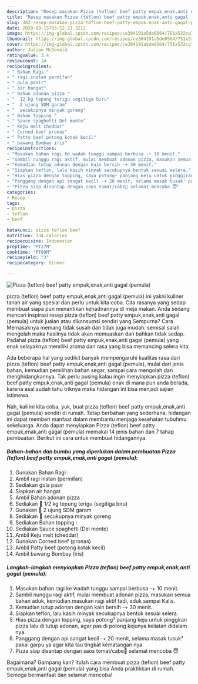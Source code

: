 ```yaml
---
description: "Resep masakan Pizza (teflon) beef patty empuk,enak,anti gagal (pemula) | Cara Membuat Pizza (teflon) beef patty empuk,enak,anti gagal (pemula) Yang Lezat Sekali"
title: "Resep masakan Pizza (teflon) beef patty empuk,enak,anti gagal (pemula) | Cara Membuat Pizza (teflon) beef patty empuk,enak,anti gagal (pemula) Yang Lezat Sekali"
slug: 382-resep-masakan-pizza-teflon-beef-patty-empuk-enak-anti-gagal-pemula-cara-membuat-pizza-teflon-beef-patty-empuk-enak-anti-gagal-pemula-yang-lezat-sekali
date: 2020-08-15T03:52:21.321Z
image: https://img-global.cpcdn.com/recipes/ce384191a5de0564/751x532cq70/pizza-teflon-beef-patty-empukenakanti-gagal-pemula-foto-resep-utama.jpg
thumbnail: https://img-global.cpcdn.com/recipes/ce384191a5de0564/751x532cq70/pizza-teflon-beef-patty-empukenakanti-gagal-pemula-foto-resep-utama.jpg
cover: https://img-global.cpcdn.com/recipes/ce384191a5de0564/751x532cq70/pizza-teflon-beef-patty-empukenakanti-gagal-pemula-foto-resep-utama.jpg
author: Julian McDonald
ratingvalue: 3.4
reviewcount: 14
recipeingredient:
- " Bahan Ragi "
- " ragi instan permifan"
- " gula pasir"
- " air hangat"
- " Bahan adonan pizza "
- "  12 kg tepung terigu segitiga biru"
- "  2 ujung SDM garam"
- "  secukupnya minyak goreng"
- " Bahan topping "
- " Sauce spaghetti Del monte"
- " Keju melt cheddar"
- " Corned beef pronas"
- " Patty beef potong kotak kecil"
- " bawang Bombay iris"
recipeinstructions:
- "Masukan bahan ragi ke wadah tunggu sampai berbusa -+ 10 menit."
- "Sambil nunggu ragi aktif, mulai membuat adonan pizza, masukan semua bahan aduk, kemudian masukan ragi aktif tadi, aduk sampai Kalis."
- "Kemudian tutup adonan dengan kain bersih -+ 30 menit."
- "Siapkan teflon, lalu kasih minyak secukupnya bentuk sesuai selera."
- "Hias pizza dengan topping, saya potong² panjang keju untuk pinggiran pizza lalu di tutup adonan, agar pas di potong kejunya keliatan didalam nya."
- "Panggang dengan api sangat kecil -+ 20 menit, selama masak tusuk² pakai garpu ya agar kita tau tingkat kematangan nya."
- "Pizza siap disantap dengan saos tomat/cabe🤤 selamat mencoba 😇"
categories:
- Resep
tags:
- pizza
- teflon
- beef

katakunci: pizza teflon beef 
nutrition: 234 calories
recipecuisine: Indonesian
preptime: "PT27M"
cooktime: "PT60M"
recipeyield: "3"
recipecategory: Dinner

---
```



![Pizza (teflon) beef patty empuk,enak,anti gagal (pemula)](https://img-global.cpcdn.com/recipes/ce384191a5de0564/751x532cq70/pizza-teflon-beef-patty-empukenakanti-gagal-pemula-foto-resep-utama.jpg)


pizza (teflon) beef patty empuk,enak,anti gagal (pemula) ini yakni kuliner tanah air yang spesial dan perlu untuk kita coba. Cita rasanya yang sedap membuat siapa pun menantikan kehadirannya di meja makan.
Anda sedang mencari inspirasi resep pizza (teflon) beef patty empuk,enak,anti gagal (pemula) untuk jualan atau dikonsumsi sendiri yang Sempurna? Cara Memasaknya memang tidak susah dan tidak juga mudah. semisal salah mengolah maka hasilnya tidak akan memuaskan dan bahkan tidak sedap. Padahal pizza (teflon) beef patty empuk,enak,anti gagal (pemula) yang enak selayaknya memiliki aroma dan rasa yang bisa memancing selera kita.

Ada beberapa hal yang sedikit banyak mempengaruhi kualitas rasa dari pizza (teflon) beef patty empuk,enak,anti gagal (pemula), mulai dari jenis bahan, kemudian pemilihan bahan segar, sampai cara mengolah dan menghidangkannya. Tak perlu pusing kalau ingin menyiapkan pizza (teflon) beef patty empuk,enak,anti gagal (pemula) enak di mana pun anda berada, karena asal sudah tahu triknya maka hidangan ini bisa menjadi sajian istimewa.




Nah, kali ini kita coba, yuk, buat pizza (teflon) beef patty empuk,enak,anti gagal (pemula) sendiri di rumah. Tetap berbahan yang sederhana, hidangan ini dapat memberi manfaat dalam membantu menjaga kesehatan tubuhmu sekeluarga. Anda dapat menyiapkan Pizza (teflon) beef patty empuk,enak,anti gagal (pemula) memakai 14 jenis bahan dan 7 tahap pembuatan. Berikut ini cara untuk membuat hidangannya.

<!--inarticleads1-->

##### Bahan-bahan dan bumbu yang diperlukan dalam pembuatan Pizza (teflon) beef patty empuk,enak,anti gagal (pemula):

1. Gunakan  Bahan Ragi :
1. Ambil  ragi instan (permifan)
1. Sediakan  gula pasir
1. Siapkan  air hangat
1. Ambil  Bahan adonan pizza :
1. Sediakan  🍕 1/2 kg tepung terigu (segitiga biru)
1. Gunakan  🍕 2 ujung SDM garam
1. Sediakan  🍕 secukupnya minyak goreng
1. Sediakan  Bahan topping :
1. Sediakan  Sauce spaghetti (Del monte)
1. Ambil  Keju melt (cheddar)
1. Gunakan  Corned beef (pronas)
1. Ambil  Patty beef (potong kotak kecil)
1. Ambil  bawang Bombay (iris)




<!--inarticleads2-->

##### Langkah-langkah menyiapkan Pizza (teflon) beef patty empuk,enak,anti gagal (pemula):

1. Masukan bahan ragi ke wadah tunggu sampai berbusa -+ 10 menit.
1. Sambil nunggu ragi aktif, mulai membuat adonan pizza, masukan semua bahan aduk, kemudian masukan ragi aktif tadi, aduk sampai Kalis.
1. Kemudian tutup adonan dengan kain bersih -+ 30 menit.
1. Siapkan teflon, lalu kasih minyak secukupnya bentuk sesuai selera.
1. Hias pizza dengan topping, saya potong² panjang keju untuk pinggiran pizza lalu di tutup adonan, agar pas di potong kejunya keliatan didalam nya.
1. Panggang dengan api sangat kecil -+ 20 menit, selama masak tusuk² pakai garpu ya agar kita tau tingkat kematangan nya.
1. Pizza siap disantap dengan saos tomat/cabe🤤 selamat mencoba 😇




Bagaimana? Gampang kan? Itulah cara membuat pizza (teflon) beef patty empuk,enak,anti gagal (pemula) yang bisa Anda praktikkan di rumah. Semoga bermanfaat dan selamat mencoba!
